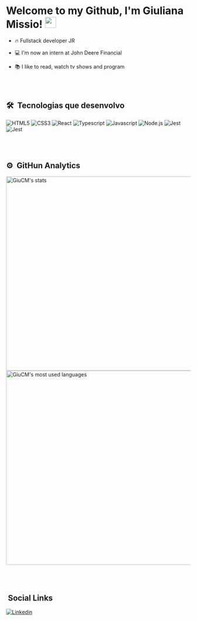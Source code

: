 <h1>
Welcome to my Github, I'm Giuliana Missio!
<img src="https://raw.githubusercontent.com/kaueMarques/kaueMarques/master/hi.gif" width="30px">
</h1>

- 🔥 Fullstack developer JR

- 💻 I'm now an intern at John Deere Financial

- 📚 I like to read, watch tv shows and program

<br><br>

## 🛠️ &nbsp;Tecnologias que desenvolvo

<img align="center" alt="HTML5"
src="https://img.shields.io/badge/HTML5-E34F26?style=for-the-badge&logo=html5&logoColor=white">
<img align="center" alt="CSS3"
src="https://img.shields.io/badge/CSS3-1572B6?style=for-the-badge&logo=css3&logoColor=white">
<img align="center" alt="React"
src="https://img.shields.io/badge/React-20232A?style=for-the-badge&logo=react&logoColor=61DAFB">
<img align="center" alt="Typescript"
src="https://img.shields.io/badge/TypeScript-007ACC?style=for-the-badge&logo=typescript&logoColor=white">
<img align="center" alt="Javascript"
src="https://img.shields.io/badge/JavaScript-F7DF1E?style=for-the-badge&logo=javascript&logoColor=black">
<img align="center" alt="Node.js"
src="https://img.shields.io/badge/Node.js-43853D?style=for-the-badge&logo=node.js&logoColor=white">
<img align="center" alt="Jest"
src="https://img.shields.io/badge/Jest-323330?style=for-the-badge&logo=Jest&logoColor=white">
<img align="center" alt="Jest"
src="https://img.shields.io/badge/GitHub-100000?style=for-the-badge&logo=github&logoColor=white">

<br><br>

## ⚙️ &nbsp;GitHun Analytics

<p align="left">
<img width="530em" src="https://github-readme-stats.vercel.app/api?username=GiuCM&show_icons=true&theme=tokyonight" alt="GiuCM's stats" />
<img width="530em" src="https://github-readme-stats.vercel.app/api/top-langs/?username=GiuCM&layout=compact&theme=tokyonight" alt="GiuCM's most used languages" />
</p>

<br><br>

## &nbsp;Social Links

[![Linkedin](https://img.shields.io/badge/LinkedIn-0077B5?style=for-the-badge&logo=linkedin&logoColor=white)](https://www.linkedin.com/in/giuliana-campregher-missio/)
